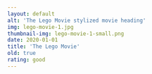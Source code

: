 ```yaml
---
layout: default
alt: 'The Lego Movie stylized movie heading'
img: lego-movie-1.jpg
thumbnail-img: lego-movie-1-small.png
date: 2020-01-01
title: 'The Lego Movie'
old: true
rating: good
---
```

